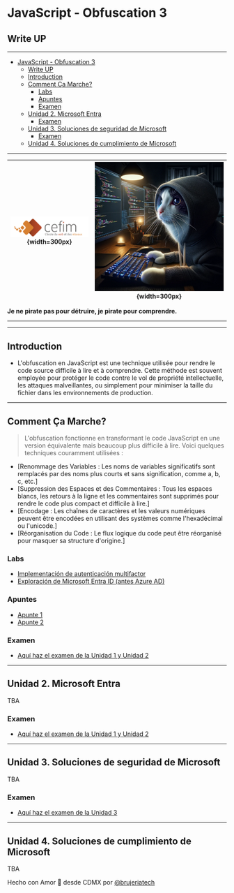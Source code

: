 # JavaScript - Obfuscation 3
## Write UP

_________


<!-- TOC -->

- [JavaScript - Obfuscation 3](#javascript---obfuscation-3)
  - [Write UP](#write-up)
  - [Introduction](#introduction)
  - [Comment Ça Marche?](#comment-ça-marche)
    - [Labs](#labs)
    - [Apuntes](#apuntes)
    - [Examen](#examen)
  - [Unidad 2. Microsoft Entra](#unidad-2-microsoft-entra)
    - [Examen](#examen-1)
  - [Unidad 3. Soluciones de seguridad de Microsoft](#unidad-3-soluciones-de-seguridad-de-microsoft)
    - [Examen](#examen-2)
  - [Unidad 4. Soluciones de cumplimiento de Microsoft](#unidad-4-soluciones-de-cumplimiento-de-microsoft)

<!-- /TOC -->



_________

| ![Logo SC-900](/imgs/cefim.png){width=300px} | ![Gato Hacker](/imgs/gato-hacker.webp){width=300px} |
|----------|----------|


**Je ne pirate pas pour détruire, je pirate pour comprendre.**

_________
_________

## Introduction

- L'obfuscation en JavaScript est une technique utilisée pour rendre le code source difficile à lire et à comprendre. Cette méthode est souvent employée pour protéger le code contre le vol de propriété intellectuelle, les attaques malveillantes, ou simplement pour minimiser la taille du fichier dans les environnements de production.


_________

## Comment Ça Marche?

> L'obfuscation fonctionne en transformant le code JavaScript en une version équivalente mais beaucoup plus difficile à lire. Voici quelques techniques couramment utilisées :


- [Renommage des Variables : Les noms de variables significatifs sont remplacés par des noms plus courts et sans signification, comme a, b, c, etc.]
- [Suppression des Espaces et des Commentaires : Tous les espaces blancs, les retours à la ligne et les commentaires sont supprimés pour rendre le code plus compact et difficile à lire.]
- [Encodage : Les chaînes de caractères et les valeurs numériques peuvent être encodées en utilisant des systèmes comme l'hexadécimal ou l'unicode.]
- [Réorganisation du Code : Le flux logique du code peut être réorganisé pour masquer sa structure d'origine.]


### Labs

- [Implementación de autenticación multifactor]()
- [Exploración de Microsoft Entra ID (antes Azure AD)]()

### Apuntes
- [Apunte 1](/apuntes/apunte1.pdf)
- [Apunte 2](/apuntes/apunte2.pdf)

### Examen
- [Aquí haz el examen de la Unidad 1 y Unidad 2](https://kahoot.it/challenge/008359766?challenge-id=17c998c7-d2ca-4aad-8555-25d087dca7da_1710189162939)

_________

## Unidad 2. Microsoft Entra

TBA


### Examen
- [Aquí haz el examen de la Unidad 1 y Unidad 2](https://kahoot.it/challenge/008359766?challenge-id=17c998c7-d2ca-4aad-8555-25d087dca7da_1710189162939)
_________

## Unidad 3. Soluciones de seguridad de Microsoft

TBA

### Examen
- [Aquí haz el examen de la Unidad 3](https://kahoot.it/challenge/004065448?challenge-id=17c998c7-d2ca-4aad-8555-25d087dca7da_1710546566038)

_________

## Unidad 4. Soluciones de cumplimiento de Microsoft

TBA

Hecho con Amor 💖 desde CDMX por [@brujeriatech](https://www.instagram.com/brujeriatech/)